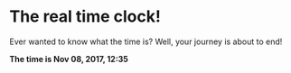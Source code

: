 # The real time clock!

Ever wanted to know what the time is? Well, your journey is about to end!

**The time is Nov 08, 2017, 12:35**
